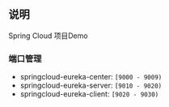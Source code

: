 ## 说明  

Spring Cloud 项目Demo

### 端口管理  

* springcloud-eureka-center: `[9000 - 9009)`
* springcloud-eureka-server: `[9010 - 9020)`
* springcloud-eureka-client: `[9020 - 9030)`